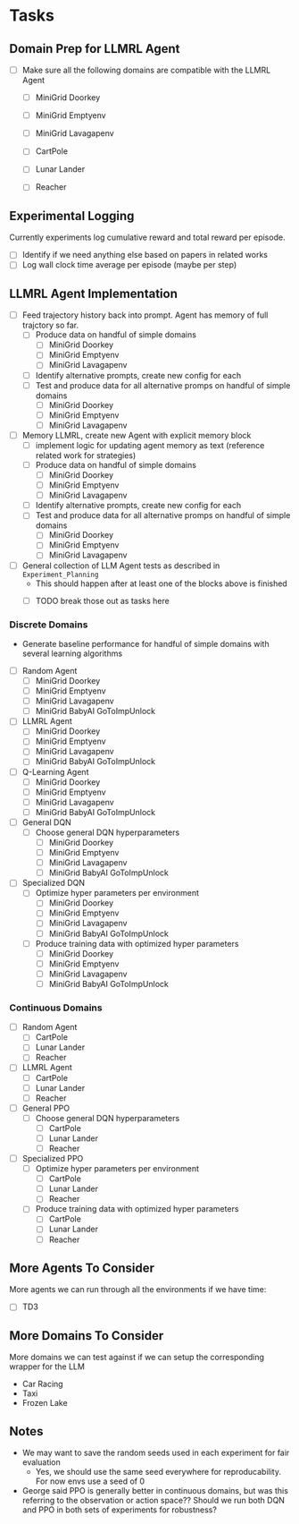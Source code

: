 # Tasks

## Domain Prep for LLMRL Agent

- [ ] Make sure all the following domains are compatible with the LLMRL Agent
  - [ ] MiniGrid Doorkey
  - [ ] MiniGrid Emptyenv
  - [ ] MiniGrid Lavagapenv

  - [ ] CartPole
  - [ ] Lunar Lander
  - [ ] Reacher
## Experimental Logging
Currently experiments log cumulative reward and total reward per episode.
- [ ] Identify if we need anything else based on papers in related works
- [ ] Log wall clock time average per episode (maybe per step)

## LLMRL Agent Implementation

- [ ] Feed trajectory history back into prompt. Agent has memory of full trajctory so far.
  - [ ] Produce data on handful of simple domains
    - [ ] MiniGrid Doorkey
    - [ ] MiniGrid Emptyenv
    - [ ] MiniGrid Lavagapenv
  - [ ] Identify alternative prompts, create new config for each
  - [ ] Test and produce data for all alternative promps on handful of simple domains
    - [ ] MiniGrid Doorkey
    - [ ] MiniGrid Emptyenv
    - [ ] MiniGrid Lavagapenv

- [ ] Memory LLMRL, create new Agent with explicit memory block
  - [ ] implement logic for updating agent memory as text (reference related work for strategies)
  - [ ] Produce data on handful of simple domains
    - [ ] MiniGrid Doorkey
    - [ ] MiniGrid Emptyenv
    - [ ] MiniGrid Lavagapenv
  - [ ] Identify alternative prompts, create new config for each
  - [ ] Test and produce data for all alternative promps on handful of simple domains
    - [ ] MiniGrid Doorkey
    - [ ] MiniGrid Emptyenv
    - [ ] MiniGrid Lavagapenv

- [ ] General collection of LLM Agent tests as described in `Experiment_Planning`
  - This should happen after at least one of the blocks above is finished
  - [ ] TODO break those out as tasks here


### Discrete Domains

- Generate baseline performance for handful of simple domains with several learning algorithms

- [ ] Random Agent
  - [ ] MiniGrid Doorkey
  - [ ] MiniGrid Emptyenv
  - [ ] MiniGrid Lavagapenv
  - [ ] MiniGrid BabyAI GoToImpUnlock
- [ ] LLMRL Agent
  - [ ] MiniGrid Doorkey
  - [ ] MiniGrid Emptyenv
  - [ ] MiniGrid Lavagapenv
  - [ ] MiniGrid BabyAI GoToImpUnlock
- [ ] Q-Learning Agent
  - [ ] MiniGrid Doorkey
  - [ ] MiniGrid Emptyenv
  - [ ] MiniGrid Lavagapenv
  - [ ] MiniGrid BabyAI GoToImpUnlock
- [ ] General DQN
  - [ ] Choose general DQN hyperparameters
    - [ ] MiniGrid Doorkey
    - [ ] MiniGrid Emptyenv
    - [ ] MiniGrid Lavagapenv
    - [ ] MiniGrid BabyAI GoToImpUnlock
- [ ] Specialized DQN
  - [ ] Optimize hyper parameters per environment
    - [ ] MiniGrid Doorkey
    - [ ] MiniGrid Emptyenv
    - [ ] MiniGrid Lavagapenv
    - [ ] MiniGrid BabyAI GoToImpUnlock
  - [ ] Produce training data with optimized hyper parameters
    - [ ] MiniGrid Doorkey
    - [ ] MiniGrid Emptyenv
    - [ ] MiniGrid Lavagapenv
    - [ ] MiniGrid BabyAI GoToImpUnlock

### Continuous Domains

- [ ] Random Agent
    - [ ] CartPole
    - [ ] Lunar Lander
    - [ ] Reacher
- [ ] LLMRL Agent
    - [ ] CartPole
    - [ ] Lunar Lander
    - [ ] Reacher
- [ ] General PPO
  - [ ] Choose general DQN hyperparameters
    - [ ] CartPole
    - [ ] Lunar Lander
    - [ ] Reacher
- [ ] Specialized PPO
  - [ ] Optimize hyper parameters per environment
    - [ ] CartPole
    - [ ] Lunar Lander
    - [ ] Reacher
  - [ ] Produce training data with optimized hyper parameters
    - [ ] CartPole
    - [ ] Lunar Lander
    - [ ] Reacher

## More Agents To Consider
  More agents we can run through all the environments if we have time:
  - [ ] TD3

## More Domains To Consider
  More domains we can test against if we can setup the corresponding wrapper for the LLM
  - Car Racing
  - Taxi
  - Frozen Lake

## Notes

  - We may want to save the random seeds used in each experiment for fair evaluation
      - Yes, we should use the same seed everywhere for reproducability. For now envs use a seed of 0
  - George said PPO is generally better in continuous domains, but was this referring to the observation or action space?? Should we run both DQN and PPO in both sets of experiments for robustness?

